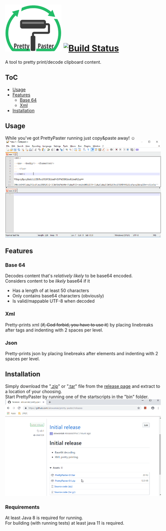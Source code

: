 # ![Pretty Paster logo](./data/pretty-paster-logo.png) [![Build Status](https://travis-ci.com/alowaniak/pretty-paster.svg?branch=master)](https://travis-ci.com/alowaniak/pretty-paster)
A tool to pretty print/decode clipboard content.

## ToC
- [Usage](#usage)
- [Features](#features)
  - [Base 64](#base-64)
  - [Xml](#xml)
- [Installation](#installation)

## Usage
While you've got PrettyPaster running just copy&paste away! ☺️  
![Demo showing the automatic formatting/decoding when copy-pasting.](./data/usage.gif)

## Features
### Base 64
Decodes content that's _relatively likely_ to be base64 encoded.  
Considers content to be _likely_ base64 if it
 - Has a length of at least 50 characters 
 - Only contains base64 characters (obviously)
 - Is valid/mappable UTF-8 when decoded

### Xml
Pretty-prints xml (~~if, God forbid, you have to use it~~) by placing linebreaks after tags and indenting with 2 spaces per level.

### Json
Pretty-prints json by placing linebreaks after elements and indenting with 2 spaces per level.

## Installation
Simply download the "[.zip](https://github.com/alowaniak/pretty-paster/releases/download/v0.2/PrettyPaster-0.2.zip)" or "[.tar](https://github.com/alowaniak/pretty-paster/releases/download/v0.2/PrettyPaster-0.2.tar)" file from the [release page](https://github.com/alowaniak/pretty-paster//releases/latest) and extract to a location of your choosing.  
Start PrettyPaster by running one of the startscripts in the "bin" folder.  
![Gif showing the aforementioned installation process.](./data/installation.gif)  

### Requirements
At least Java 8 is required for running.  
For building (with running tests) at least java 11 is required.
